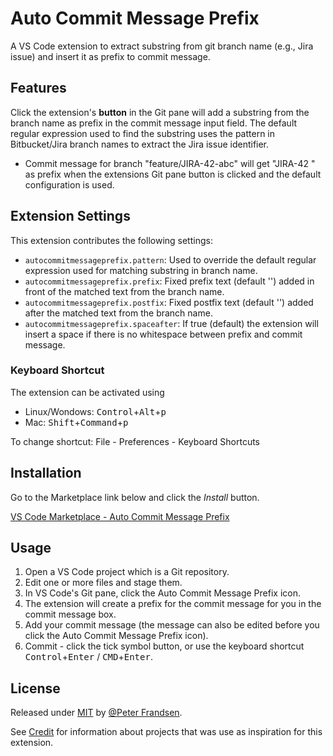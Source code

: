 # Auto Commit Message Prefix
A VS Code extension to extract substring from git branch name (e.g., Jira issue) and insert it as prefix to commit message.

## Features

Click the extension's **button** in the Git pane will add a substring from the branch name as prefix in the commit message input field. The default regular expression used to find the substring uses the pattern in Bitbucket/Jira branch names to extract the Jira issue identifier.
* Commit message for branch "feature/JIRA-42-abc" will get "JIRA-42 " as prefix when the extensions Git pane button is clicked and the default configuration is used.

## Extension Settings

This extension contributes the following settings:

* `autocommitmessageprefix.pattern`: Used to override the default regular expression used for matching substring in branch name.
* `autocommitmessageprefix.prefix`: Fixed prefix text (default '') added in front of the matched text from the branch name.
* `autocommitmessageprefix.postfix`: Fixed postfix text (default '') added after the matched text from the branch name.
* `autocommitmessageprefix.spaceafter`: If true (default) the extension will insert a space if there is no whitespace between prefix and commit message.

### Keyboard Shortcut

The extension can be activated using
* Linux/Wondows: <kbd>Control</kbd>+<kbd>Alt</kbd>+<kbd>p</kbd>
* Mac: <kbd>Shift</kbd>+<kbd>Command</kbd>+<kbd>p</kbd>

To change shortcut: File - Preferences - Keyboard Shortcuts

## Installation

Go to the Marketplace link below and click the _Install_ button.

[VS Code Marketplace - Auto Commit Message Prefix](https://marketplace.visualstudio.com/items?itemName=prandsen.auto-commit-message-prefix)

## Usage

1. Open a VS Code project which is a Git repository.
1. Edit one or more files and stage them.
1. In VS Code's Git pane, click the Auto Commit Message Prefix icon.
1. The extension will create a prefix for the commit message for you in the commit message box.
1. Add your commit message (the message can also be edited before you click the Auto Commit Message Prefix icon).
1. Commit - click the tick symbol button, or use the keyboard shortcut <kbd>Control</kbd>+<kbd>Enter</kbd> / <kbd>CMD</kbd>+<kbd>Enter</kbd>.

## License

Released under [MIT](/LICENSE) by [@Peter Frandsen](https://github.com/pfrandsen).

See [Credit](/docs/credit.md) for information about projects that was use as inspiration for this extension.